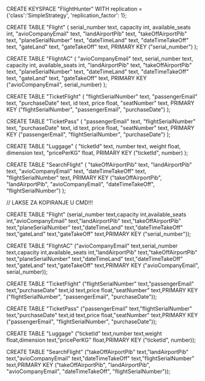 CREATE KEYSPACE "FlightHunter" WITH replication = {'class':'SimpleStrategy', 'replication_factor': 1};

CREATE TABLE "Flight" (
    serial_number text,
    capacity int,
    available_seats int,
    "avioCompanyEmail" text,
    "landAirportPib" text,
    "takeOffAirportPib" text,
    "planeSerialNumber" text,
    "dateTimeLand" text,
    "dateTimeTakeOff" text,
    "gateLand" text,
    "gateTakeOff" text,
    PRIMARY KEY ("serial_number")
);

CREATE TABLE "FlightAC" (
    "avioCompanyEmail" text,
    serial_number text,
    capacity int,
    available_seats int,
    "landAirportPib" text,
    "takeOffAirportPib" text,
    "planeSerialNumber" text,
    "dateTimeLand" text,
    "dateTimeTakeOff" text,
    "gateLand" text,
    "gateTakeOff" text,
    PRIMARY KEY ("avioCompanyEmail", serial_number)
);

CREATE TABLE "TicketFlight" (
    "flightSerialNumber" text,
    "passengerEmail" text,
    "purchaseDate" text,
    id text,
    price float,
    "seatNumber" text,
    PRIMARY KEY ("flightSerialNumber", "passengerEmail", "purchaseDate")
);

CREATE TABLE "TicketPass" (
    "passengerEmail" text,
    "flightSerialNumber" text,
    "purchaseDate" text,
    id text,
    price float,
    "seatNumber" text,
    PRIMARY KEY ("passengerEmail", "flightSerialNumber", "purchaseDate")
);

CREATE TABLE "Luggage" (
    "ticketId" text,
    number text,
    weight float,
    dimension text,
    "pricePerKG" float,
    PRIMARY KEY ("ticketId", number)
);

CREATE TABLE "SearchFlight" (
    "takeOffAirportPib" text,
    "landAirportPib" text,
    "avioCompanyEmail" text,
    "dateTimeTakeOff" text,
    "flightSerialNumber" text,
    PRIMARY KEY ("takeOffAirportPib", "landAirportPib", "avioCompanyEmail", "dateTimeTakeOff", "flightSerialNumber")
);


// LAKSE ZA KOPIRANJE U CMD!!!

CREATE TABLE "Flight" (serial_number text,capacity int,available_seats int,"avioCompanyEmail" text,"landAirportPib" text,"takeOffAirportPib" text,"planeSerialNumber" text,"dateTimeLand" text,"dateTimeTakeOff" text,"gateLand" text,"gateTakeOff" text,PRIMARY KEY ("serial_number"));

CREATE TABLE "FlightAC" ("avioCompanyEmail" text,serial_number text,capacity int,available_seats int,"landAirportPib" text,"takeOffAirportPib" text,"planeSerialNumber" text,"dateTimeLand" text,"dateTimeTakeOff" text,"gateLand" text,"gateTakeOff" text,PRIMARY KEY ("avioCompanyEmail", serial_number));

CREATE TABLE "TicketFlight" ("flightSerialNumber" text,"passengerEmail" text,"purchaseDate" text,id text,price float,"seatNumber" text,PRIMARY KEY ("flightSerialNumber", "passengerEmail", "purchaseDate"));

CREATE TABLE "TicketPass" ("passengerEmail" text,"flightSerialNumber" text,"purchaseDate" text,id text,price float,"seatNumber" text,PRIMARY KEY ("passengerEmail", "flightSerialNumber", "purchaseDate"));

CREATE TABLE "Luggage" ("ticketId" text,number text,weight float,dimension text,"pricePerKG" float,PRIMARY KEY ("ticketId", number));

CREATE TABLE "SearchFlight" ("takeOffAirportPib" text,"landAirportPib" text,"avioCompanyEmail" text,"dateTimeTakeOff" text,"flightSerialNumber" text,PRIMARY KEY ("takeOffAirportPib", "landAirportPib", "avioCompanyEmail", "dateTimeTakeOff", "flightSerialNumber"));